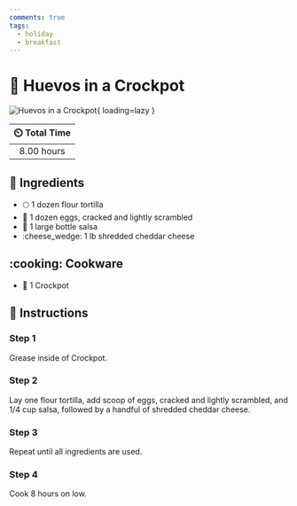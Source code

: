 ```yaml
---
comments: true
tags:
  - holiday
  - breakfast
---
```

# :egg: Huevos in a Crockpot

![Huevos in a Crockpot](../assets/images/huevos-in-a-crockpot.jpg){ loading=lazy }

| :timer_clock: Total Time |
|:-----------------------: |
| 8.00 hours |

## :salt: Ingredients

- :full_moon: 1 dozen flour tortilla
- :egg: 1 dozen eggs, cracked and lightly scrambled
- :tomato: 1 large bottle salsa
- :cheese_wedge: 1 lb shredded cheddar cheese

## :cooking: Cookware

- :stew: 1 Crockpot

## :pencil: Instructions

### Step 1

Grease inside of Crockpot.

### Step 2

Lay one flour tortilla, add scoop of eggs, cracked and lightly scrambled, and 1/4 cup salsa, followed by a handful of
shredded cheddar cheese.

### Step 3

Repeat until all ingredients are used.

### Step 4

Cook 8 hours on low.
